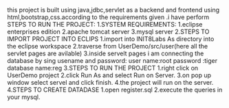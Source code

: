 this project is built using java,jdbc,servlet as a backend and frontend using html,bootstrap,css.according to the requirements given .i have perform
STEPS TO RUN THE PROJECT:
1.SYSTEM REQUIREMENTS:
                   1.eclipse enterprises edition
                   2.apache tomcat server
                   3.mysql server
2.STEPS TO IMPORT PROJECT INTO ECLIPS
                   1.import into INIT8Labs As directory into the eclipse workspace
                   2.traverse from UserDemo/src/user(here all the servlet pages are avilable)
                   3.inside servelt pages i am connecting the database by sing usename and password:
                                                     user name:root
                                                     password :tiger
                                                     database name:reg
3.STEPS TO RUN THE PROJECT
                   1.right click on UserDemo project
                   2.click Run As and select Run on Server.
                   3.on pop up window select servel and click finish.
                   4.the project will run on the server.
4.STEPS TO CREATE DATADASE
                   1.open register.sql
                   2.execute the queries in your mysql.
                   
